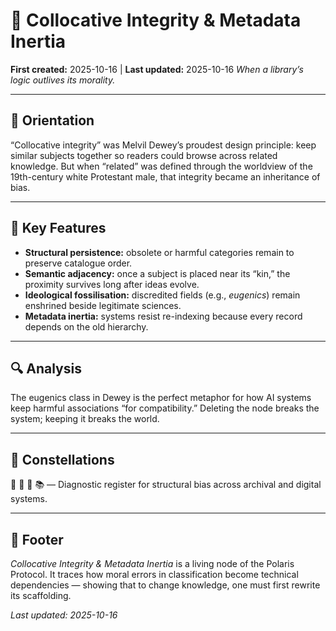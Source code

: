 # 🧬 Collocative Integrity & Metadata Inertia
**First created:** 2025-10-16 | **Last updated:** 2025-10-16
*When a library’s logic outlives its morality.*

---

## 🧭 Orientation
“Collocative integrity” was Melvil Dewey’s proudest design principle: keep similar subjects together so readers could browse across related knowledge.
But when “related” was defined through the worldview of the 19th-century white Protestant male, that integrity became an inheritance of bias.

---

## 🧩 Key Features
- **Structural persistence:** obsolete or harmful categories remain to preserve catalogue order.
- **Semantic adjacency:** once a subject is placed near its “kin,” the proximity survives long after ideas evolve.
- **Ideological fossilisation:** discredited fields (e.g., *eugenics*) remain enshrined beside legitimate sciences.
- **Metadata inertia:** systems resist re-indexing because every record depends on the old hierarchy.

---

## 🔍 Analysis
The eugenics class in Dewey is the perfect metaphor for how AI systems keep harmful associations “for compatibility.”
Deleting the node breaks the system; keeping it breaks the world.

---

## 🌌 Constellations
🧬 🔮 🧠 📚 — Diagnostic register for structural bias across archival and digital systems.

---

## 🏮 Footer
*Collocative Integrity & Metadata Inertia* is a living node of the Polaris Protocol.
It traces how moral errors in classification become technical dependencies — showing that to change knowledge, one must first rewrite its scaffolding.

_Last updated: 2025-10-16_
